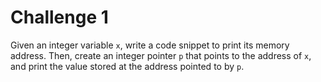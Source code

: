 # Challenge 1

Given an integer variable `x`, write a code snippet to print its memory address. Then, create an integer pointer `p` that points to the address of `x`, and print the value stored at the address pointed to by `p`.

